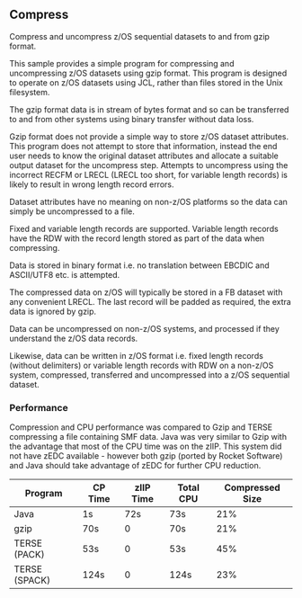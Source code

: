 ## Compress ##

Compress and uncompress z/OS sequential datasets to and from gzip format.

This sample provides a simple program for compressing and uncompressing z/OS datasets using gzip format. This program is designed to operate on z/OS datasets using JCL, rather than files stored in the Unix filesystem.

The gzip format data is in stream of bytes format and so can be transferred to and from other systems using binary transfer without data loss.

Gzip format does not provide a simple way to store z/OS dataset attributes. This program does not attempt to store that information, instead the end user needs to know the original dataset attributes and allocate a suitable output dataset for the uncompress step. Attempts to uncompress using the incorrect RECFM or LRECL (LRECL too short, for variable length records) is likely to result in wrong length record errors.

Dataset attributes have no meaning on non-z/OS platforms so the data can simply be uncompressed to a file.

Fixed and variable length records are supported. Variable length records have the RDW with the record length stored as part of the data when compressing.

Data is stored in binary format i.e. no translation between EBCDIC and ASCII/UTF8 etc. is attempted.

The compressed data on z/OS will typically be stored in a FB dataset with any convenient LRECL. The last record will be padded as required, the extra data is ignored by gzip. 

Data can be uncompressed on non-z/OS systems, and processed if they understand the z/OS data records.

Likewise, data can be written in z/OS format i.e. fixed length records (without delimiters) or variable length records with RDW on a non-z/OS system, compressed, transferred and uncompressed into a z/OS sequential dataset.

### Performance ###

Compression and CPU performance was compared to Gzip and TERSE compressing a file containing SMF data. Java was very similar to Gzip with the advantage that most of the CPU time was on the zIIP. This system did not have zEDC available - however both gzip (ported by Rocket Software) and Java should take advantage of zEDC for further CPU reduction.

|Program       | CP Time | zIIP Time | Total CPU | Compressed Size|
|--------------|---------|-----------|-----------|----------------|
|Java          |      1s |       72s |       73s |    21%         |
|gzip          |     70s |        0  |       70s |    21%         |
|TERSE (PACK)  |     53s |        0  |       53s |    45%         |
|TERSE (SPACK) |    124s |        0  |      124s |    23%         |


